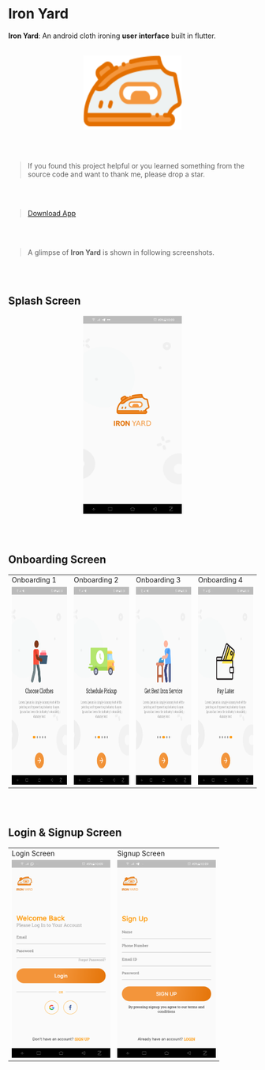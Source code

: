 # Iron Yard
**Iron Yard**: An android cloth ironing **user interface** built in flutter.
<br/><br/>

<p align="center">
    <img width="200" height="150" src="https://github.com/gupta29470/Iron-Yard/blob/master/asset/images/icon.png">
</p>

<br/><br/>

> If you found this project helpful or you learned something from the source code and want to thank me, please drop a star.

<br/><br/>

> [Download App](outputs/ironyard.apk)

<br/><br/>

> A glimpse of **Iron Yard** is shown in following screenshots.

<br/><br/>

 ## Splash Screen 
 <p align="center">
    <img width="200" height="400" src="outputs/splash%20screen.png">
</p>
<br/><br/>

## Onboarding Screen 
<table>
  <tr>
    <td>Onboarding 1</td>
     <td>Onboarding 2</td>
     <td>Onboarding 3</td>
      <td>Onboarding 4</td>
  </tr>
  <tr>
    <td><img src="outputs/onboarding1.png" width=200 height=400></td>
    <td><img src="outputs/onboarding2.png" width=200 height=400></td>
    <td><img src="outputs/onboarding3.png" width=200 height=400></td>
       <td><img src="outputs/onboarding5.png" width=200 height=400></td>
  </tr>
 </table>
 
<br/><br/>

## Login & Signup Screen
<table align="center">
  <tr>
    <td>Login Screen</td>
     <td>Signup Screen</td>
  </tr>
  <tr>
    <td><img src="outputs/login.png" width=200 height=400></td>
    <td><img src="outputs/signup.png" width=200 height=400></td>
  </tr>
 </table>

